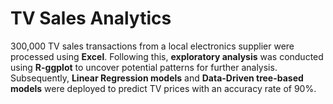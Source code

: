 # TV Sales Analytics

300,000 TV sales transactions from a local electronics supplier were processed using **Excel**. Following this, **exploratory analysis** was conducted using **R-ggplot** to uncover potential patterns for further analysis. Subsequently, **Linear Regression models** and **Data-Driven tree-based models** were deployed to predict TV prices with an accuracy rate of 90%.
